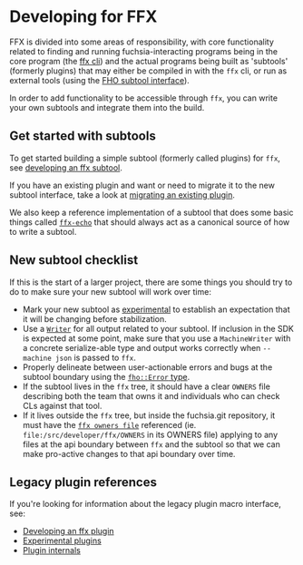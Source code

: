 # Developing for FFX

FFX is divided into some areas of responsibility, with core functionality
related to finding and running fuchsia-interacting programs being in the core
program (the [ffx cli](/development/tools/ffx/architecture/cli.md)) and
the actual programs being built as 'subtools' (formerly plugins) that may either
be compiled in with the `ffx` cli, or run as external tools (using the
[FHO subtool interface](/development/tools/ffx/architecture/fho.md)).

In order to add functionality to be accessible through `ffx`, you can write your
own subtools and integrate them into the build.

## Get started with subtools

To get started building a simple subtool (formerly called plugins) for `ffx`, see
[developing an ffx subtool](subtools/getting-started.md).

If you have an existing plugin and want or need to migrate it to the new subtool
interface, take a look at [migrating an existing plugin](subtools/migrating.md).

We also keep a reference implementation of a subtool that does some basic things
called [`ffx-echo`](/src/developer/ffx/tools/echo/src) that should always act as
a canonical source of how to write a subtool.

## New subtool checklist

If this is the start of a larger project, there are some things you should try
to do to make sure your new subtool will work over time:

* Mark your new subtool as [experimental](subtools/experimental.md) to establish
an expectation that it will be changing before stabilization.
* Use a [`Writer`](subtools/writers.md) for all output related to your subtool.
If inclusion in the SDK is expected at some point, make sure that you use a
`MachineWriter` with a concrete serialize-able type and output works correctly
when `--machine json` is passed to `ffx`.
* Properly delineate between user-actionable errors and bugs at the subtool
boundary using the
[`fho::Error` type](/development/tools/ffx/development/subtools/errors.md).
* If the subtool lives in the `ffx` tree, it should have a clear `OWNERS` file
describing both the team that owns it and individuals who can check CLs against
that tool.
* If it lives outside the `ffx` tree, but inside the fuchsia.git repository, it
must have the [`ffx owners file`](/src/developer/ffx/OWNERS) referenced (ie.
`file:/src/developer/ffx/OWNERS` in its OWNERS file) applying to any files at
the api boundary between `ffx` and the subtool so that we can make pro-active
changes to that api boundary over time.

## Legacy plugin references

If you're looking for information about the legacy plugin macro interface, see:

* [Developing an ffx plugin](plugins.md)
* [Experimental plugins](plugin-experimental.md)
* [Plugin internals](plugin-internals.md)
